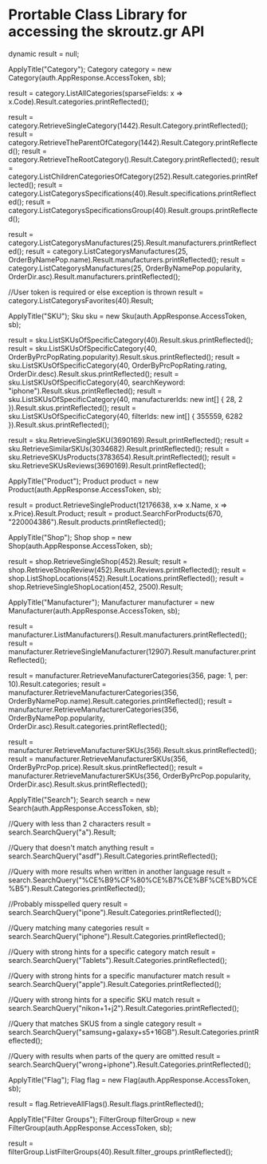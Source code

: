 # Prortable Class Library for accessing the skroutz.gr API

dynamic result = null;

ApplyTitle("Category");
Category category = new Category(auth.AppResponse.AccessToken, sb);

result = category.ListAllCategories(sparseFields: x => x.Code).Result.categories.printReflected();

result = category.RetrieveSingleCategory(1442).Result.Category.printReflected();
result = category.RetrieveTheParentOfCategory(1442).Result.Category.printReflected();
result = category.RetrieveTheRootCategory().Result.Category.printReflected();
result = category.ListChildrenCategoriesOfCategory(252).Result.categories.printReflected();
result = category.ListCategorysSpecifications(40).Result.specifications.printReflected();
result = category.ListCategorysSpecificationsGroup(40).Result.groups.printReflected();

result = category.ListCategorysManufactures(25).Result.manufacturers.printReflected();
result = category.ListCategorysManufactures(25, OrderByNamePop.name).Result.manufacturers.printReflected();
result = category.ListCategorysManufactures(25, OrderByNamePop.popularity, OrderDir.asc).Result.manufacturers.printReflected();

//User token is required or else exception is thrown
result = category.ListCategorysFavorites(40).Result;

ApplyTitle("SKU");
Sku sku = new Sku(auth.AppResponse.AccessToken, sb);

result = sku.ListSKUsOfSpecificCategory(40).Result.skus.printReflected();
result = sku.ListSKUsOfSpecificCategory(40, OrderByPrcPopRating.popularity).Result.skus.printReflected();
result = sku.ListSKUsOfSpecificCategory(40, OrderByPrcPopRating.rating, OrderDir.desc).Result.skus.printReflected();
result = sku.ListSKUsOfSpecificCategory(40, searchKeyword: "iphone").Result.skus.printReflected();
result = sku.ListSKUsOfSpecificCategory(40, manufacturerIds: new int[] { 28, 2 }).Result.skus.printReflected();
result = sku.ListSKUsOfSpecificCategory(40, filterIds: new int[] { 355559, 6282 }).Result.skus.printReflected();

result = sku.RetrieveSingleSKU(3690169).Result.printReflected();
result = sku.RetrieveSimilarSKUs(3034682).Result.printReflected();
result = sku.RetrieveSKUsProducts(3783654).Result.printReflected();
result = sku.RetrieveSKUsReviews(3690169).Result.printReflected();

ApplyTitle("Product");
Product product = new Product(auth.AppResponse.AccessToken, sb);

result = product.RetrieveSingleProduct(12176638, x=> x.Name, x => x.Price).Result.Product;
result = product.SearchForProducts(670, "220004386").Result.products.printReflected();

ApplyTitle("Shop");
Shop shop = new Shop(auth.AppResponse.AccessToken, sb);

result = shop.RetrieveSingleShop(452).Result;
result = shop.RetrieveShopReview(452).Result.Reviews.printReflected();
result = shop.ListShopLocations(452).Result.Locations.printReflected();
result = shop.RetrieveSingleShopLocation(452, 2500).Result;

ApplyTitle("Manufacturer");
Manufacturer manufacturer = new Manufacturer(auth.AppResponse.AccessToken, sb);

result = manufacturer.ListManufacturers().Result.manufacturers.printReflected();
result = manufacturer.RetrieveSingleManufacturer(12907).Result.manufacturer.printReflected();

result = manufacturer.RetrieveManufacturerCategories(356, page: 1, per: 10).Result.categories;
result = manufacturer.RetrieveManufacturerCategories(356, OrderByNamePop.name).Result.categories.printReflected();
result = manufacturer.RetrieveManufacturerCategories(356, OrderByNamePop.popularity, OrderDir.asc).Result.categories.printReflected();

result = manufacturer.RetrieveManufacturerSKUs(356).Result.skus.printReflected();
result = manufacturer.RetrieveManufacturerSKUs(356, OrderByPrcPop.price).Result.skus.printReflected();
result = manufacturer.RetrieveManufacturerSKUs(356, OrderByPrcPop.popularity, OrderDir.asc).Result.skus.printReflected();

ApplyTitle("Search");
Search search = new Search(auth.AppResponse.AccessToken, sb);

//Query with less than 2 characters
result = search.SearchQuery("a").Result;

//Query that doesn't match anything
result = search.SearchQuery("asdf").Result.Categories.printReflected();

//Query with more results when written in another language
result = search.SearchQuery("%CE%B9%CF%80%CE%B7%CE%BF%CE%BD%CE%B5").Result.Categories.printReflected();

//Probably misspelled query
result = search.SearchQuery("ipone").Result.Categories.printReflected();

//Query matching many categories
result = search.SearchQuery("iphone").Result.Categories.printReflected();

//Query with strong hints for a specific category match
result = search.SearchQuery("Tablets").Result.Categories.printReflected();

//Query with strong hints for a specific manufacturer match
result = search.SearchQuery("apple").Result.Categories.printReflected();

//Query with strong hints for a specific SKU match
result = search.SearchQuery("nikon+1+j2").Result.Categories.printReflected();

//Query that matches SKUS from a single category
result = search.SearchQuery("samsung+galaxy+s5+16GB").Result.Categories.printReflected();

//Query with results when parts of the query are omitted
result = search.SearchQuery("wrong+iphone").Result.Categories.printReflected();

ApplyTitle("Flag");
Flag flag = new Flag(auth.AppResponse.AccessToken, sb);

result = flag.RetrieveAllFlags().Result.flags.printReflected();

ApplyTitle("Filter Groups");
FilterGroup filterGroup = new FilterGroup(auth.AppResponse.AccessToken, sb);

result = filterGroup.ListFilterGroups(40).Result.filter_groups.printReflected();
